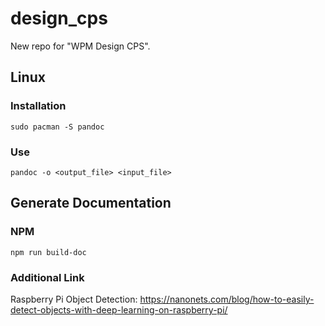 # design_cps
New repo for "WPM Design CPS".

## Linux

### Installation

```console
sudo pacman -S pandoc
```

### Use

```console
pandoc -o <output_file> <input_file>
```

## Generate Documentation

### NPM

```console
npm run build-doc
```

### Additional Link

Raspberry Pi Object Detection: https://nanonets.com/blog/how-to-easily-detect-objects-with-deep-learning-on-raspberry-pi/